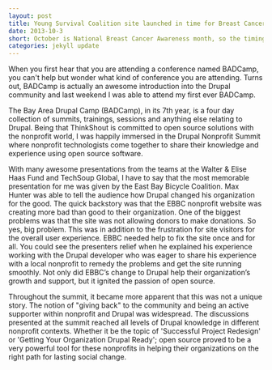 ```yaml
---
layout: post
title: Young Survival Coalition site launched in time for Breast Cancer Awareness Month
date: 2013-10-3
short: October is National Breast Cancer Awareness month, so the timing couldn’t be more right for ThinkShout to officially launch the Young Survival Coalition’s updated site. www.youngsurvival.org.
categories: jekyll update
---
```


When you first hear that you are attending a conference named BADCamp, you can't help but wonder what kind of conference you are attending. Turns out, BADCamp is actually an awesome introduction into the Drupal community and last weekend I was able to attend my first ever BADCamp.

The Bay Area Drupal Camp (BADCamp), in its 7th year, is a four day collection of summits, trainings, sessions and anything else relating to Drupal. Being that ThinkShout is committed to open source solutions with the nonprofit world, I was happily immersed in the Drupal Nonprofit Summit where nonprofit technologists come together to share their knowledge and experience using open source software.

With many awesome presentations from the teams at the Walter & Elise Haas Fund and TechSoup Global, I have to say that the most memorable presentation for me was given by the East Bay Bicycle Coalition. Max Hunter was able to tell the audience how Drupal changed his organization for the good. The quick backstory was that the EBBC nonprofit website was creating more bad than good to their organization. One of the biggest problems was that the site was not allowing donors to make donations. So yes, big problem. This was in addition to the frustration for site visitors for the overall user experience. EBBC needed help to fix the site once and for all. You could see the presenters relief when he explained his experience working with the Drupal developer who was eager to share his experience with a local nonprofit to remedy the problems and get the site running smoothly. Not only did EBBC’s change to Drupal help their organization’s growth and support, but it ignited the passion of open source.

Throughout the summit, it became more apparent that this was not a unique story. The notion of "giving back" to the community and being an active supporter within nonprofit and Drupal was widespread. The discussions presented at the summit reached all levels of Drupal knowledge in different nonprofit contexts. Whether it be the topic of 'Successful Project Redesign' or 'Getting Your Organization Drupal Ready'; open source proved to be a very powerful tool for these nonprofits in helping their organizations on the right path for lasting social change.


